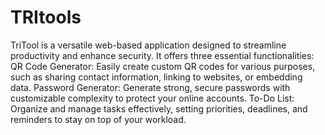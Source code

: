 # TRItools
 TriTool is a versatile web-based application designed to streamline productivity and enhance security. It offers three essential functionalities:  QR Code Generator: Easily create custom QR codes for various purposes, such as sharing contact information, linking to websites, or embedding data. Password Generator: Generate strong, secure passwords with customizable complexity to protect your online accounts. To-Do List: Organize and manage tasks effectively, setting priorities, deadlines, and reminders to stay on top of your workload.
